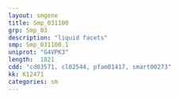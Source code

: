 ```yaml
---
layout: smgene
title: Smp_031100
grp: Smp_03
description: "liquid facets"
smp: Smp_031100.1
uniprot: "G4VPK3"
length:  1821
cdd: "cd03571, cl02544, pfam01417, smart00273"
kk: K12471
categories: sm
---
```


